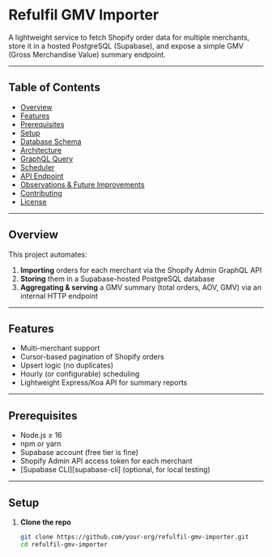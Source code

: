 # Refulfil GMV Importer

A lightweight service to fetch Shopify order data for multiple merchants, store it in a hosted PostgreSQL (Supabase), and expose a simple GMV (Gross Merchandise Value) summary endpoint.

---

## Table of Contents

- [Overview](#overview)  
- [Features](#features)  
- [Prerequisites](#prerequisites)  
- [Setup](#setup)  
- [Database Schema](#database-schema)  
- [Architecture](#architecture)  
- [GraphQL Query](#graphql-query)  
- [Scheduler](#scheduler)  
- [API Endpoint](#api-endpoint)  
- [Observations & Future Improvements](#observations--future-improvements)  
- [Contributing](#contributing)  
- [License](#license)  

---

## Overview

This project automates:

1. **Importing** orders for each merchant via the Shopify Admin GraphQL API  
2. **Storing** them in a Supabase-hosted PostgreSQL database  
3. **Aggregating & serving** a GMV summary (total orders, AOV, GMV) via an internal HTTP endpoint  

---

## Features

- Multi-merchant support  
- Cursor-based pagination of Shopify orders  
- Upsert logic (no duplicates)  
- Hourly (or configurable) scheduling  
- Lightweight Express/Koa API for summary reports  

---

## Prerequisites

- Node.js ≥ 16  
- npm or yarn  
- Supabase account (free tier is fine)  
- Shopify Admin API access token for each merchant  
- [Supabase CLI][supabase-cli] (optional, for local testing)  

---

## Setup

1. **Clone the repo**  
   ```bash
   git clone https://github.com/your-org/refulfil-gmv-importer.git
   cd refulfil-gmv-importer
